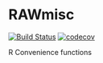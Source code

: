 # RAWmisc
[![Build Status](https://travis-ci.org/raubreywhite/RAWmisc.svg?branch=master)](https://travis-ci.org/raubreywhite/RAWmisc)
[![codecov](https://codecov.io/gh/raubreywhite/RAWmisc/branch/master/graph/badge.svg)](https://codecov.io/gh/raubreywhite/RAWmisc)

R Convenience functions
